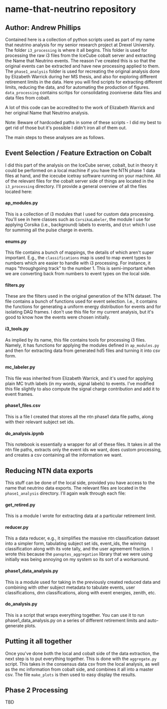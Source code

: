 # name-that-neutrino repository
## Author: Andrew Phillips
Contained here is a collection of python scripts used as part of my name that neutrino analysis for my senior research project at Drexel University. The folder ```i3_processing``` is where it all begins. This folder is used for processing the raw i3 files from the IceCube cobalt server and extracting the Name that Neutrino events. The reason I've created this is so that the original events can be extracted and have new processing applied to them. The ```phase1_analysis``` folder is used for recreating the original analysis done by Elizabeth Warrick during her MS thesis, and also for exploring different retirement limits in the data. Here you will find scripts for extracting different limits, reducing the data, and for automating the production of figures. ```data_processing``` contains scritps for consolidating zooniverse data files and data files from cobalt. 

A lot of this code can be accredited to the work of Elizabeth Warrick and her original Name that Neutrino analysis. 

Note: Beware of hardcoded paths in some of these scripts - I did my best to get rid of those but it's possible I didn't iron all of them out. 

The main steps to these analyses are as follows.

## Event Selection / Feature Extraction on Cobalt
I did this part of the analysis on the IceCube server, cobalt, but in theory it could be performed on a local machine if you have the NTN phase 1 data files at hand, and the icecube icetray software running on your machine. All of the relevant files for the cobalt server side of things are located in the ```i3_processing``` directory. I'll provide a general overview of all the files located here:

#### ap_modules.py
This is a collection of i3 modules that I used for custom data processing. You'll see in here classes such as ```CorsikaLabeler```, the module I use for applying Corsika (i.e., background) labels to events, and ```Qtot``` which I use for summing all the pulse charge in events. 
#### enums.py
This file contains a bunch of mappings, the details of which aren't super important. E.g., the ```classifications``` map is used to map event types to numbers which are easier to handle with i3 processing. For instance, it maps "throughgoing track" to the number 1. This is semi-important when we are converting back from numbers to event types on the local side.
#### filters.py
These are the filters used in the original generation of the NTN dataset. The file contains a bunch of functions used for event selection. I.e., it contains the functions for generating a uniform energy distribution for events and for isolating DAQ frames. I don't use this file for my current analysis, but it's good to know how the events were chosen initially. 
#### i3_tools.py
As implied by its name, this file contains tools for processing i3 files. Namely, it has functions for applying the modules defined in ```ap_modules.py``` and then for extracting data from generated hd5 files and turning it into csv form. 
#### mc_labeler.py 
This file was inherited from Elizabeth Warrick, and it's used for applying plain MC truth labels (in my words, signal labels) to events. I've modified this file slightly to also compute the signal charge contribution and add it to event frames.
#### phase1_files.csv
This is a file I created that stores all the ntn phase1 data file paths, along with their relevant subject set ids. 
#### do_analysis.ipynb
This notebook is essentially a wrapper for all of these files. It takes in all the ntn file paths, extracts only the event ids we want, does custom processing, and creates a csv containing all the information we want. 

## Reducing NTN data exports

This stuff can be done of the local side, provided you have access to the name that neutrino data exports. The relevant files are located in the ```phase1_analysis``` directory. I'll again walk through each file:


#### get_retired.py
This is a module I wrote for extracting data at a particular retirement limit. 

#### reducer.py
This a data reducer, e.g., it simplifies the massive ntn classification dataset into a simpler form, tabulating subject set ids, event_ids, the winning classification along with its vote tally, and the user agreement fraction. I wrote this because the ```panoptes_aggregation``` library that we were using initially was being annoying on my system so its sort of a workaround. 

#### phase1_data_analysis.py
This is a module used for taking in the previously created reduced data and combining with other subject metadata to tabulate events, user classifications, dnn classifications, along with event energies, zenith, etc. 

#### do_analysis.py
This is a script that wraps everything together. You can use it to run phase1_data_analysis.py on a series of different retirement limits and auto-generate plots. 

## Putting it all together
Once you've done both the local and cobalt side of the data extraction, the next step is to put everything together. This is done with the ```aggregate.py``` script. This takes in the consensus data csv from the local analysis, as well as the mc information from cobalt side, and combines it all into a master csv. The file ```make_plots``` is then used to easy display the results. 


## Phase 2 Processing
TBD

